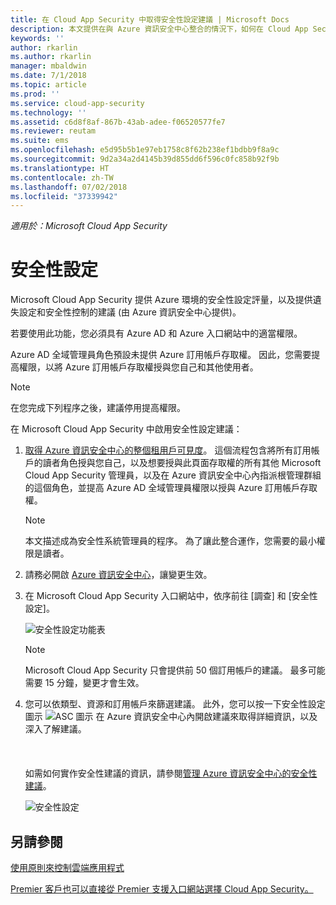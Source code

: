 ```yaml
---
title: 在 Cloud App Security 中取得安全性設定建議 | Microsoft Docs
description: 本文提供在與 Azure 資訊安全中心整合的情況下，如何在 Cloud App Security 中取得安全性設定建議的相關資訊。
keywords: ''
author: rkarlin
ms.author: rkarlin
manager: mbaldwin
ms.date: 7/1/2018
ms.topic: article
ms.prod: ''
ms.service: cloud-app-security
ms.technology: ''
ms.assetid: c6d8f8af-867b-43ab-adee-f06520577fe7
ms.reviewer: reutam
ms.suite: ems
ms.openlocfilehash: e5d95b5b1e97eb1758c8f62b238ef1bdbb9f8a9c
ms.sourcegitcommit: 9d2a34a2d4145b39d855dd6f596c0fc858b92f9b
ms.translationtype: HT
ms.contentlocale: zh-TW
ms.lasthandoff: 07/02/2018
ms.locfileid: "37339942"
---
```

*適用於：Microsoft Cloud App Security*


# <a name="security-configuration"></a>安全性設定

Microsoft Cloud App Security 提供 Azure 環境的安全性設定評量，以及提供遺失設定和安全性控制的建議 (由 Azure 資訊安全中心提供)。 

若要使用此功能，您必須具有 Azure AD 和 Azure 入口網站中的適當權限。
 
Azure AD 全域管理員角色預設未提供 Azure 訂用帳戶存取權。 因此，您需要提高權限，以將 Azure 訂用帳戶存取權授與您自己和其他使用者。 

> [!NOTE]
> 在您完成下列程序之後，建議停用提高權限。

在 Microsoft Cloud App Security 中啟用安全性設定建議：

1. <a href="https://docs.microsoft.com/azure/security-center/security-center-management-groups" target="_blank">取得 Azure 資訊安全中心的整個租用戶可見度</a>。 這個流程包含將所有訂用帳戶的讀者角色授與您自己，以及想要授與此頁面存取權的所有其他 Microsoft Cloud App Security 管理員，以及在 Azure 資訊安全中心內指派根管理群組的這個角色，並提高 Azure AD 全域管理員權限以授與 Azure 訂用帳戶存取權。 

   > [!NOTE]
   > 本文描述成為安全性系統管理員的程序。 為了讓此整合運作，您需要的最小權限是讀者。

2. 請務必開啟 <a href="https://ms.portal.azure.com/#blade/Microsoft_Azure_Security/SecurityMenuBlade/0" target="_blank">Azure 資訊安全中心</a>，讓變更生效。

3. 在 Microsoft Cloud App Security 入口網站中，依序前往 [調查] 和 [安全性設定]。 

   ![安全性設定功能表](./media/security-configuration-menu.png)

   > [!NOTE]
   > Microsoft Cloud App Security 只會提供前 50 個訂用帳戶的建議。
   > 最多可能需要 15 分鐘，變更才會生效。

5. 您可以依類型、資源和訂用帳戶來篩選建議。 此外，您可以按一下安全性設定圖示 ![ASC 圖示](./media/asc-icon.png) 在 Azure 資訊安全中心內開啟建議來取得詳細資訊，以及深入了解建議。 <br></br><br></br>如需如何實作安全性建議的資訊，請參閱[管理 Azure 資訊安全中心的安全性建議](https://docs.microsoft.com/azure/security-center/security-center-recommendations)。

 
   ![安全性設定](./media/security-configuration1.png)

 

## <a name="see-also"></a>另請參閱  
[使用原則來控制雲端應用程式](control-cloud-apps-with-policies.md)   

[Premier 客戶也可以直接從 Premier 支援入口網站選擇 Cloud App Security。](https://premier.microsoft.com/)  
  
